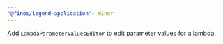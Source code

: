 ```yaml
---
"@finos/legend-application": minor
---
```


Add `LambdaParameterValuesEditor` to edit parameter values for a lambda.